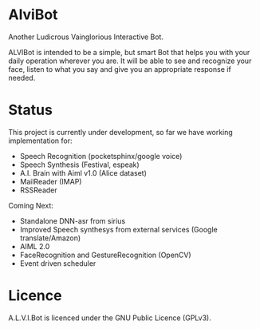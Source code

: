 # AlviBot
Another Ludicrous Vainglorious Interactive Bot.

ALVIBot is intended to be a simple, but smart Bot 
that helps you with your daily operation wherever you are. 
It will be able to see and recognize your face, 
listen to what you say and give you an appropriate response if needed. 


Status
======

This project is currently under development, so far we have working implementation for:

- Speech Recognition (pocketsphinx/google voice)
- Speech Synthesis (Festival, espeak)
- A.I. Brain with Aiml v1.0 (Alice dataset)
- MailReader (IMAP)
- RSSReader

Coming Next:
- Standalone DNN-asr from sirius
- Improved Speech synthesys from external services (Google translate/Amazon)
- AIML 2.0
- FaceRecognition and GestureRecognition (OpenCV)
- Event driven scheduler

Licence
=======
A.L.V.I.Bot is licenced under the GNU Public Licence (GPLv3).

